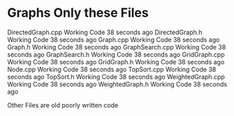 # Graphs Only these Files
  DirectedGraph.cpp 	Working Code 	38 seconds ago
	DirectedGraph.h 	Working Code 	38 seconds ago
	Graph.cpp 	Working Code 	38 seconds ago
	Graph.h 	Working Code 	38 seconds ago
	GraphSearch.cpp 	Working Code 	38 seconds ago
	GraphSearch.h 	Working Code 	38 seconds ago
	GridGraph.cpp 	Working Code 	38 seconds ago
	GridGraph.h 	Working Code 	38 seconds ago
	Node.cpp 	Working Code 	38 seconds ago
	TopSort.cpp 	Working Code 	38 seconds ago
	TopSort.h 	Working Code 	38 seconds ago
	WeightedGraph.cpp 	Working Code 	38 seconds ago
	WeightedGraph.h 	Working Code 	38 seconds ago
  
  Other Files are old poorly written code
